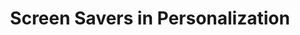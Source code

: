 ---
layout: category
category: screen-savers
title: Screen Savers in Personalization
description: Screen savers are visual animations or graphics that are displayed on a device when it is idle for a certain period of time.
permalink: /screen-savers/
---